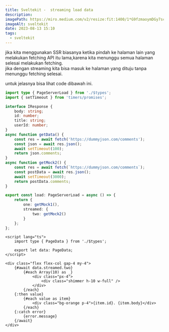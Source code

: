 ```yaml
---
title: Sveltekit -  streaming load data
description:
imagePath: https://miro.medium.com/v2/resize:fit:1400/1*G9fzmaoymDGy7scbkgpC7A.png
imageAlt: sveltekit
date: 2023-08-13 15:10
tags:
  - sveltekit
---
```


jika kita menggunakan SSR biasanya ketika pindah ke halaman lain yang melakukan fetching API itu lama,karena kita menunggu semua halaman selesai melakukan fetching. <br>
jika dengan streaming kita bisa masuk ke halaman yang dituju tanpa menunggu fetching selesai.

untuk jelasnya bisa lihat code dibawah ini.

```ts title="src/routes/+page.server.ts"
import type { PageServerLoad } from './$types';
import { setTimeout } from 'timers/promises';

interface IResponse {
	body: string;
	id: number;
	title: string;
	userId: number;
}
async function getData() {
	const res = await fetch('https://dummyjson.com/comments');
	const json = await res.json();
	await setTimeout(100);
	return json.comments;
}
async function getMock2() {
	const res = await fetch(`https://dummyjson.com/comments`);
	const postData = await res.json();
	await setTimeout(3000);
	return postData.comments;
}

export const load: PageServerLoad = async () => {
	return {
		one: getMock1(),
		streamed: {
			two: getMock2()
		}
	};
};
```

```svelte title="src/routes/+page.svelte"
<script lang="ts">
	import type { PageData } from './$types';

	export let data: PageData;
</script>

<div class="flex flex-col gap-4 my-4">
	{#await data.streamed.two}
		{#each Array(10) as _}
			<div class="px-4">
				<div class="shimmer h-10 w-full" />
			</div>
		{/each}
	{:then value}
		{#each value as item}
			<div class="bg-orange p-4">{item.id}. {item.body}</div>
		{/each}
	{:catch error}
		{error.message}
	{/await}
</div>
```
